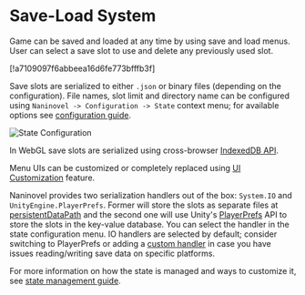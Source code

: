# Save-Load System

Game can be saved and loaded at any time by using save and load menus. User can select a save slot to use and delete any previously used slot.

[!a7109097f6abbeea16d6fe773bfffb3f]

Save slots are serialized to either `.json` or binary files (depending on the configuration). File names, slot limit and directory name can be configured using `Naninovel -> Configuration -> State` context menu; for available options see [configuration guide](/zh/guide/configuration.md#state).

![State Configuration](https://i.gyazo.com/f9a2462d19eb228224f1dcd5302d6b1c.png)

In WebGL save slots are serialized using cross-browser [IndexedDB API](https://en.wikipedia.org/wiki/Indexed_Database_API).

Menu UIs can be customized or completely replaced using [UI Customization](/zh/guide/user-interface.md#ui-customization) feature.

Naninovel provides two serialization handlers out of the box: `System.IO` and `UnityEngine.PlayerPrefs`. Former will store the slots as separate files at [persistentDataPath](https://docs.unity3d.com/ScriptReference/Application-persistentDataPath.html) and the second one will use Unity's [PlayerPrefs](https://docs.unity3d.com/ScriptReference/PlayerPrefs.html) API to store the slots in the key-value database. You can select the handler in the state configuration menu. IO handlers are selected by default; consider switching to PlayerPrefs or adding a [custom handler](/zh/guide/state-management.md#custom-serialization-handlers) in case you have issues reading/writing save data on specific platforms.

For more information on how the state is managed and ways to customize it, see [state management guide](/zh/guide/state-management.md).
